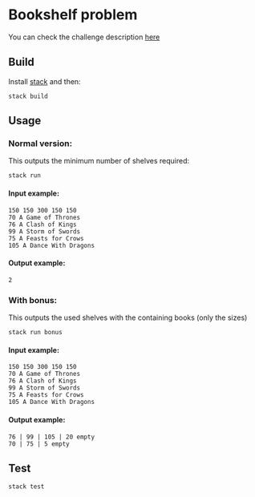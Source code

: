 # Bookshelf problem

You can check the challenge description [here](CHALLENGE_DESCRIPTION.md)

## Build

Install [stack](https://haskell-lang.org/get-started) and then:

```
stack build
```

## Usage

### Normal version:

This outputs the minimum number of shelves required:

```
stack run
```

#### Input example:

```
150 150 300 150 150
70 A Game of Thrones
76 A Clash of Kings
99 A Storm of Swords
75 A Feasts for Crows
105 A Dance With Dragons
```

#### Output example:

```
2
```

### With bonus:

This outputs the used shelves with the containing books (only the sizes)

```
stack run bonus
```

#### Input example:

```
150 150 300 150 150
70 A Game of Thrones
76 A Clash of Kings
99 A Storm of Swords
75 A Feasts for Crows
105 A Dance With Dragons
```

#### Output example:

```
76 | 99 | 105 | 20 empty
70 | 75 | 5 empty
```

## Test

```
stack test
```
